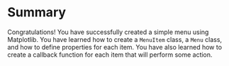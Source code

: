 # Summary

Congratulations! You have successfully created a simple menu using Matplotlib. You have learned how to create a `MenuItem` class, a `Menu` class, and how to define properties for each item. You have also learned how to create a callback function for each item that will perform some action.
